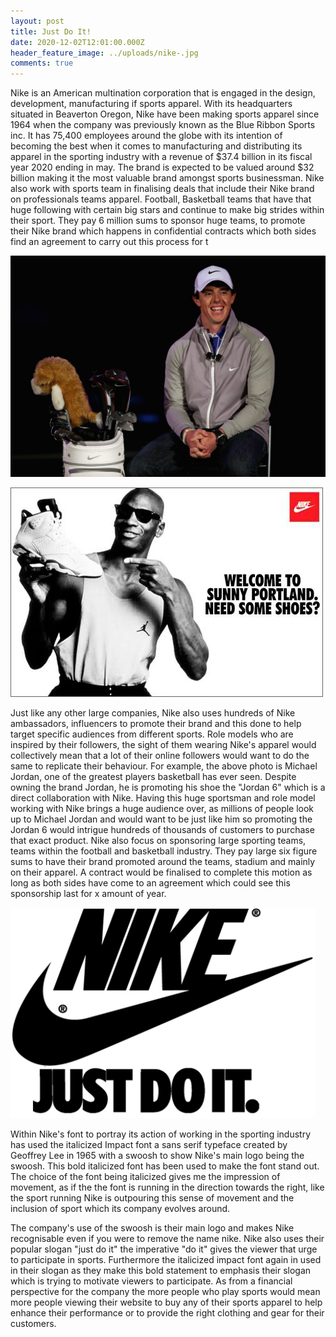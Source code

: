 ```yaml
---
layout: post
title: Just Do It!
date: 2020-12-02T12:01:00.000Z
header_feature_image: ../uploads/nike-.jpg
comments: true
---
```

Nike is an American multination corporation that is engaged in the design, development, manufacturing if sports apparel. With its headquarters situated in Beaverton Oregon, Nike have been making sports apparel since 1964 when the company was previously known as the Blue Ribbon Sports inc. It has 75,400 employees around the globe with its intention of becoming the best when it comes to manufacturing and distributing its apparel in the sporting industry with a revenue of $37.4 billion in its fiscal year 2020 ending in may. The brand is expected to be valued around $32 billion making it the most valuable brand amongst sports businessman. Nike also work with sports team in finalising deals that include their Nike brand on professionals teams apparel. Football, Basketball teams that have that huge following with certain big stars and continue to make big strides within their sport. They pay 6 million sums to sponsor huge teams, to promote their Nike brand which happens in confidential contracts which both sides find an agreement to carry out this process for t



![](../uploads/rory-mcilory-unveiled-new-brand-ambassador-1b7ogam5vqtx.jpg)

![](../uploads/michel-jordan-nike.png)

Just like any other large companies, Nike also uses hundreds of Nike ambassadors, influencers to promote their brand and this done to help target specific audiences from different sports. Role models who are inspired by their followers, the sight of them wearing Nike's apparel would collectively mean that a lot of their online followers would want to do the same to replicate their behaviour. For example, the above photo is Michael Jordan, one of the greatest players basketball has ever seen. Despite owning the brand Jordan, he is promoting his shoe the "Jordan 6" which is a direct collaboration with Nike. Having this huge sportsman and role model working with Nike brings a huge audience over, as millions of people look up to Michael Jordan and would want to be just like him so promoting the Jordan 6 would intrigue hundreds of thousands of customers to purchase that exact product. Nike also focus on sponsoring large sporting teams, teams within the football and basketball industry. They pay large six figure sums to have their brand promoted around the teams, stadium and mainly on their apparel. A contract would be finalised to complete this motion as long as both sides have come to an agreement which could see this sponsorship last for x amount of year.

![](../uploads/nike-just-do-it-.png)

Within Nike's font to portray its action of working in the sporting industry has used the italicized Impact font a sans serif typeface created by Geoffrey Lee in 1965  with a swoosh to show Nike's main logo being the swoosh. This bold italicized font has been used to make the font stand out. The choice of the font being italicized gives me the impression of movement, as if the the font is running in the direction towards the right, like the sport running Nike is outpouring this sense of movement and the inclusion of sport which its company evolves around. 

The company's use of the swoosh is their main logo and makes Nike recognisable even if you were to remove the name nike. Nike also uses their popular slogan "just do it" the imperative "do it" gives the viewer that urge to participate in sports. Furthermore the italicized impact font again in used in their slogan as they make this bold statement to emphasis their slogan which is trying to motivate viewers to participate. As from a financial perspective for the company the more people who play sports would mean more people viewing their website to buy any of their sports apparel to help enhance their performance or to provide the right clothing and gear for their customers.